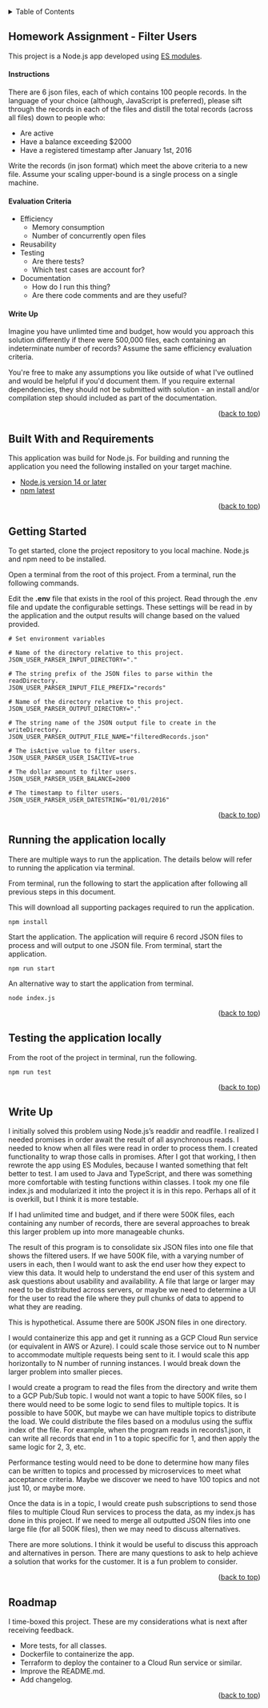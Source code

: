 <a name="readme-top"></a>

<!-- TABLE OF CONTENTS -->
<details>
  <summary>Table of Contents</summary>
  <ol>
    <li>
      <a href="#about-the-project">About The Project</a>
      <ul>
        <li><a href="#built-with">Built With</a></li>
      </ul>
    </li>
    <li>
      <a href="#getting-started">Getting Started</a>
      <ul>
        <li><a href="#prerequisites">Prerequisites</a></li>
        <li><a href="#installation">Installation</a></li>
      </ul>
    </li>
    <li><a href="#usage">Usage</a></li>
    <li><a href="#roadmap">Roadmap</a></li>
    <li><a href="#contributing">Contributing</a></li>
    <li><a href="#license">License</a></li>
    <li><a href="#contact">Contact</a></li>
    <li><a href="#acknowledgments">Acknowledgments</a></li>
  </ol>
</details>

<!-- ABOUT THE PROJECT -->

## Homework Assignment - Filter Users

This project is a Node.js app developed using [ES modules](https://nodejs.org/api/esm.html).

#### Instructions

There are 6 json files, each of which contains 100 people records. In the language of your choice (although, JavaScript is preferred), please sift through the records in each of the files and distill the total records (across all files) down to people who:

- Are active
- Have a balance exceeding $2000
- Have a registered timestamp after January 1st, 2016

Write the records (in json format) which meet the above criteria to a new file. Assume your scaling upper-bound is a single process on a single machine.

#### Evaluation Criteria

- Efficiency
  - Memory consumption
  - Number of concurrently open files
- Reusability
- Testing
  - Are there tests?
  - Which test cases are account for?
- Documentation
  - How do I run this thing?
  - Are there code comments and are they useful?

#### Write Up

Imagine you have unlimted time and budget, how would you approach this solution differently if there were 500,000 files, each containing an indeterminate number of records? Assume the same efficiency evaluation criteria.

You're free to make any assumptions you like outside of what I've outlined and would be helpful if you'd document them. If you require external dependencies, they should not be submitted with solution - an install and/or compilation step should included as part of the documentation.

<p align="right">(<a href="#readme-top">back to top</a>)</p>

## Built With and Requirements

This application was build for Node.js. For building and running the application you need the following installed on your target machine.

- <a href="https://nodejs.org/en/">Node.js version 14 or later</a>
- <a href="https://docs.npmjs.com/downloading-and-installing-node-js-and-npm">npm latest</a>

<p align="right">(<a href="#readme-top">back to top</a>)</p>

## Getting Started

To get started, clone the project repository to you local machine. Node.js and npm need to be installed.

Open a terminal from the root of this project. From a terminal, run the following commands.

Edit the **.env** file that exists in the rool of this project. Read through the .env file and update the configurable settings. These settings will be read in by the application and the output results will change based on the valued provided.

```
# Set environment variables

# Name of the directory relative to this project.
JSON_USER_PARSER_INPUT_DIRECTORY="."

# The string prefix of the JSON files to parse within the readDirectory.
JSON_USER_PARSER_INPUT_FILE_PREFIX="records"

# Name of the directory relative to this project.
JSON_USER_PARSER_OUTPUT_DIRECTORY="."

# The string name of the JSON output file to create in the writeDirectory.
JSON_USER_PARSER_OUTPUT_FILE_NAME="filteredRecords.json"

# The isActive value to filter users.
JSON_USER_PARSER_USER_ISACTIVE=true

# The dollar amount to filter users.
JSON_USER_PARSER_USER_BALANCE=2000

# The timestamp to filter users.
JSON_USER_PARSER_USER_DATESTRING="01/01/2016"
```

<p align="right">(<a href="#readme-top">back to top</a>)</p>

## Running the application locally

There are multiple ways to run the application. The details below will refer to running the application via terminal.

From terminal, run the following to start the application after following all previous steps in this document.

This will download all supporting packages required to run the application.

```
npm install
```

Start the application. The application will require 6 record JSON files to process and will output to one JSON file.
From terminal, start the application.

```
npm run start
```

An alternative way to start the application from terminal.

```
node index.js
```

<p align="right">(<a href="#readme-top">back to top</a>)</p>

## Testing the application locally

From the root of the project in terminal, run the following.

```
npm run test
```

<p align="right">(<a href="#readme-top">back to top</a>)</p>

## Write Up

I initially solved this problem using Node.js’s readdir and readfile. I realized I needed promises in order await the result of all asynchronous reads. I needed to know when all files were
read in order to process them. I created functionality to wrap those calls in promises. After I got that working, I then rewrote the app using ES Modules, because I wanted something that
felt better to test. I am used to Java and TypeScript, and there was something more comfortable with testing functions within classes. I took my one file index.js and modularized it into
the project it is in this repo. Perhaps all of it is overkill, but I think it is more testable.

If I had unlimited time and budget, and if there were 500K files, each containing any number of records, there are several approaches to break this larger problem up into more manageable chunks.

The result of this program is to consolidate six JSON files into one file that shows the filtered users. If we have 500K file, with a varying number of users in each, then I would want to ask
the end user how they expect to view this data. It would help to understand the end user of this system and ask questions about usability and availability. A file that large or larger may need
to be distributed across servers, or maybe we need to determine a UI for the user to read the file where they pull chunks of data to append to what they are reading.

This is hypothetical. Assume there are 500K JSON files in one directory.

I would containerize this app and get it running as a GCP Cloud Run service (or equivalent in AWS or Azure). I could scale those service out to N number to accommodate multiple requests being
sent to it. I would scale this app horizontally to N number of running instances. I would break down the larger problem into smaller pieces.

I would create a program to read the files from the directory and write them to a GCP Pub/Sub topic. I would not want a topic to have 500K files, so I there would need to be some logic to send
files to multiple topics. It is possible to have 500K, but maybe we can have multiple topics to distribute the load. We could distribute the files based on a modulus using the suffix index of
the file. For example, when the program reads in records1.json, it can write all records that end in 1 to a topic specific for 1, and then apply the same logic for 2, 3, etc.

Performance testing would need to be done to determine how many files can be written to topics and processed by microservices to meet what acceptance criteria. Maybe we discover we need to
have 100 topics and not just 10, or maybe more.

Once the data is in a topic, I would create push subscriptions to send those files to multiple Cloud Run services to process the data, as my index.js has done in this project. If we need to
merge all outputted JSON files into one large file (for all 500K files), then we may need to discuss alternatives.

There are more solutions. I think it would be useful to discuss this approach and alternatives in person. There are many questions to ask to help achieve a solution that works for the customer.
It is a fun problem to consider.

<p align="right">(<a href="#readme-top">back to top</a>)</p>

## Roadmap

I time-boxed this project. These are my considerations what is next after receiving feedback.

- More tests, for all classes.
- Dockerfile to containerize the app.
- Terraform to deploy the container to a Cloud Run service or similar.
- Improve the README.md.
- Add changelog.

<p align="right">(<a href="#readme-top">back to top</a>)</p>
